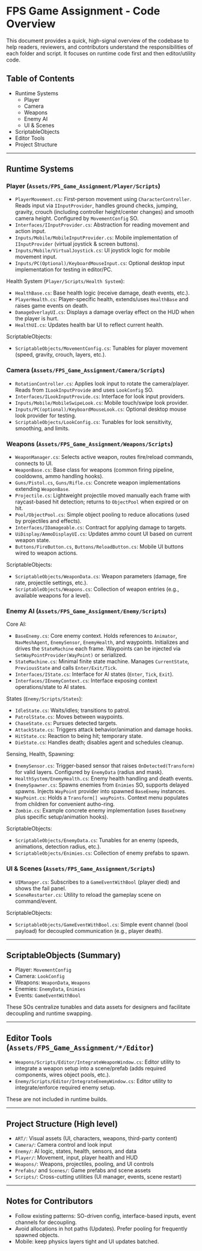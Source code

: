 # FPS Game Assignment - Code Overview

This document provides a quick, high-signal overview of the codebase to help readers, reviewers, and contributors understand the responsibilities of each folder and script. It focuses on runtime code first and then editor/utility code.

## Table of Contents
- Runtime Systems
  - Player
  - Camera
  - Weapons
  - Enemy AI
  - UI & Scenes
- ScriptableObjects
- Editor Tools
- Project Structure

---

## Runtime Systems

### Player (`Assets/FPS_Game_Assignment/Player/Scripts`)
- `PlayerMovement.cs`: First-person movement using `CharacterController`. Reads input via `IInputProvider`, handles ground checks, jumping, gravity, crouch (including controller height/center changes) and smooth camera height. Configured by `MovementConfig` SO.
- `Interfaces/IInputProvider.cs`: Abstraction for reading movement and action input.
- `Inputs/Mobile/MobileInputProvider.cs`: Mobile implementation of `IInputProvider` (virtual joystick & screen buttons).
- `Inputs/Mobile/VirtualJoystick.cs`: UI joystick logic for mobile movement input.
- `Inputs/PC(Optional)/KeyboardMouseInput.cs`: Optional desktop input implementation for testing in editor/PC.

Health System (`Player/Scripts/Health System`):
- `HealthBase.cs`: Base health logic (receive damage, death events, etc.).
- `PlayerHealth.cs`: Player-specific health, extends/uses `HealthBase` and raises game events on death.
- `DamageOverlayUI.cs`: Displays a damage overlay effect on the HUD when the player is hurt.
- `HealthUI.cs`: Updates health bar UI to reflect current health.

ScriptableObjects:
- `ScriptableObjects/MovementConfig.cs`: Tunables for player movement (speed, gravity, crouch, layers, etc.).

### Camera (`Assets/FPS_Game_Assignment/Camera/Scripts`)
- `RotationController.cs`: Applies look input to rotate the camera/player. Reads from `ILookInputProvide` and uses `LookConfig` SO.
- `Interfaces/ILookInputProvide.cs`: Interface for look input providers.
- `Inputs/Mobile/MobileSwipeLook.cs`: Mobile touch/swipe look provider.
- `Inputs/PC(optional)/KeyboardMouseLook.cs`: Optional desktop mouse look provider for testing.
- `ScriptableObjects/LookConfig.cs`: Tunables for look sensitivity, smoothing, and limits.

### Weapons (`Assets/FPS_Game_Assignment/Weapons/Scripts`)
- `WeaponManager.cs`: Selects active weapon, routes fire/reload commands, connects to UI.
- `WeaponBase.cs`: Base class for weapons (common firing pipeline, cooldowns, ammo handling hooks).
- `Guns/Pistol.cs`, `Guns/Rifle.cs`: Concrete weapon implementations extending `WeaponBase`.
- `Projectile.cs`: Lightweight projectile moved manually each frame with raycast-based hit detection; returns to `ObjectPool` when expired or on hit.
- `Pool/ObjectPool.cs`: Simple object pooling to reduce allocations (used by projectiles and effects).
- `Interfaces/IDamageable.cs`: Contract for applying damage to targets.
- `UiDisplay/AmmoDisplayUI.cs`: Updates ammo count UI based on current weapon state.
- `Buttons/FireButton.cs`, `Buttons/ReloadButton.cs`: Mobile UI buttons wired to weapon actions.

ScriptableObjects:
- `ScriptableObjects/WeaponData.cs`: Weapon parameters (damage, fire rate, projectile settings, etc.).
- `ScriptableObjects/Weapons.cs`: Collection of weapon entries (e.g., available weapons for a level).

### Enemy AI (`Assets/FPS_Game_Assignment/Enemy/Scripts`)
Core AI:
- `BaseEnemy.cs`: Core enemy context. Holds references to `Animator`, `NavMeshAgent`, `EnemySensor`, `EnemyHealth`, and waypoints. Initializes and drives the `StateMachine` each frame. Waypoints can be injected via `SetWayPointProvider(WayPoint)` or serialized.
- `StateMachine.cs`: Minimal finite state machine. Manages `CurrentState`, `PreviousState` and calls `Enter/Exit/Tick`.
- `Interfaces/IState.cs`: Interface for AI states (`Enter`, `Tick`, `Exit`).
- `Interfaces/IEnemyContext.cs`: Interface exposing context operations/state to AI states.

States (`Enemy/Scripts/States`):
- `IdleState.cs`: Waits/idles; transitions to patrol.
- `PatrolState.cs`: Moves between waypoints.
- `ChaseState.cs`: Pursues detected targets.
- `AttackState.cs`: Triggers attack behavior/animation and damage hooks.
- `HitState.cs`: Reaction to being hit; temporary state.
- `DieState.cs`: Handles death; disables agent and schedules cleanup.

Sensing, Health, Spawning:
- `EnemySensor.cs`: Trigger-based sensor that raises `OnDetected(Transform)` for valid layers. Configured by `EnemyData` (radius and mask).
- `HealthSystem/EnemyHealth.cs`: Enemy health handling and death events.
- `EnemySpawner.cs`: Spawns enemies from `Enimies` SO, supports delayed spawns. Injects `WayPoint` provider into spawned `BaseEnemy` instances.
- `WayPoint.cs`: Holds a `Transform[] wayPoints`. Context menu populates from children for convenient autho-ring.
- `Zombie.cs`: Example concrete enemy implementation (uses `BaseEnemy` plus specific setup/animation hooks).

ScriptableObjects:
- `ScriptableObjects/EnemyData.cs`: Tunables for an enemy (speeds, animations, detection radius, etc.).
- `ScriptableObjects/Enimies.cs`: Collection of enemy prefabs to spawn.

### UI & Scenes (`Assets/FPS_Game_Assignment/Scripts`)
- `UIManager.cs`: Subscribes to a `GameEventWithBool` (player died) and shows the fail panel.
- `SceneRestarter.cs`: Utility to reload the gameplay scene on command/event.

ScriptableObjects:
- `ScriptableObjects/GameEventWithBool.cs`: Simple event channel (bool payload) for decoupled communication (e.g., player death).

---

## ScriptableObjects (Summary)
- Player: `MovementConfig`
- Camera: `LookConfig`
- Weapons: `WeaponData`, `Weapons`
- Enemies: `EnemyData`, `Enimies`
- Events: `GameEventWithBool`

These SOs centralize tunables and data assets for designers and facilitate decoupling and runtime swapping.

---

## Editor Tools (`Assets/FPS_Game_Assignment/*/Editor`)
- `Weapons/Scripts/Editor/IntegrateWeaponWindow.cs`: Editor utility to integrate a weapon setup into a scene/prefab (adds required components, wires object pools, etc.).
- `Enemy/Scripts/Editor/IntegrateEnemyWindow.cs`: Editor utility to integrate/enforce required enemy setup.

These are not included in runtime builds.

---

## Project Structure (High level)
- `ART/`: Visual assets (UI, characters, weapons, third-party content)
- `Camera/`: Camera control and look input
- `Enemy/`: AI logic, states, health, sensors, and data
- `Player/`: Movement, input, player health and HUD
- `Weapons/`: Weapons, projectiles, pooling, and UI controls
- `Prefabs/` and `Scenes/`: Game prefabs and scene assets
- `Scripts/`: Cross-cutting utilities (UI manager, events, scene restart)

---

## Notes for Contributors
- Follow existing patterns: SO-driven config, interface-based inputs, event channels for decoupling.
- Avoid allocations in hot paths (Updates). Prefer pooling for frequently spawned objects.
- Mobile: keep physics layers tight and UI updates batched.
